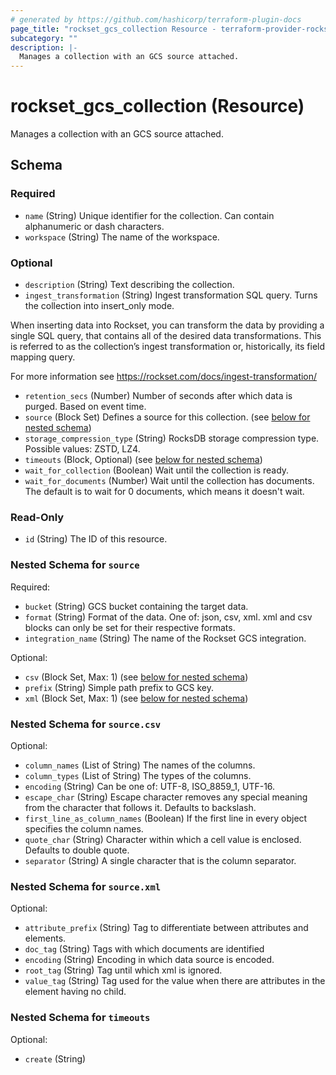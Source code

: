 ```yaml
---
# generated by https://github.com/hashicorp/terraform-plugin-docs
page_title: "rockset_gcs_collection Resource - terraform-provider-rockset"
subcategory: ""
description: |-
  Manages a collection with an GCS source attached.
---
```


# rockset_gcs_collection (Resource)

Manages a collection with an GCS source attached.



<!-- schema generated by tfplugindocs -->
## Schema

### Required

- `name` (String) Unique identifier for the collection. Can contain alphanumeric or dash characters.
- `workspace` (String) The name of the workspace.

### Optional

- `description` (String) Text describing the collection.
- `ingest_transformation` (String) Ingest transformation SQL query. Turns the collection into insert_only mode.

When inserting data into Rockset, you can transform the data by providing a single SQL query, 
that contains all of the desired data transformations. 
This is referred to as the collection’s ingest transformation or, historically, its field mapping query.

For more information see https://rockset.com/docs/ingest-transformation/
- `retention_secs` (Number) Number of seconds after which data is purged. Based on event time.
- `source` (Block Set) Defines a source for this collection. (see [below for nested schema](#nestedblock--source))
- `storage_compression_type` (String) RocksDB storage compression type. Possible values: ZSTD, LZ4.
- `timeouts` (Block, Optional) (see [below for nested schema](#nestedblock--timeouts))
- `wait_for_collection` (Boolean) Wait until the collection is ready.
- `wait_for_documents` (Number) Wait until the collection has documents. The default is to wait for 0 documents, which means it doesn't wait.

### Read-Only

- `id` (String) The ID of this resource.

<a id="nestedblock--source"></a>
### Nested Schema for `source`

Required:

- `bucket` (String) GCS bucket containing the target data.
- `format` (String) Format of the data. One of: json, csv, xml. xml and csv blocks can only be set for their respective formats.
- `integration_name` (String) The name of the Rockset GCS integration.

Optional:

- `csv` (Block Set, Max: 1) (see [below for nested schema](#nestedblock--source--csv))
- `prefix` (String) Simple path prefix to GCS key.
- `xml` (Block Set, Max: 1) (see [below for nested schema](#nestedblock--source--xml))

<a id="nestedblock--source--csv"></a>
### Nested Schema for `source.csv`

Optional:

- `column_names` (List of String) The names of the columns.
- `column_types` (List of String) The types of the columns.
- `encoding` (String) Can be one of: UTF-8, ISO_8859_1, UTF-16.
- `escape_char` (String) Escape character removes any special meaning from the character that follows it. Defaults to backslash.
- `first_line_as_column_names` (Boolean) If the first line in every object specifies the column names.
- `quote_char` (String) Character within which a cell value is enclosed. Defaults to double quote.
- `separator` (String) A single character that is the column separator.


<a id="nestedblock--source--xml"></a>
### Nested Schema for `source.xml`

Optional:

- `attribute_prefix` (String) Tag to differentiate between attributes and elements.
- `doc_tag` (String) Tags with which documents are identified
- `encoding` (String) Encoding in which data source is encoded.
- `root_tag` (String) Tag until which xml is ignored.
- `value_tag` (String) Tag used for the value when there are attributes in the element having no child.



<a id="nestedblock--timeouts"></a>
### Nested Schema for `timeouts`

Optional:

- `create` (String)
